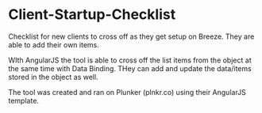 # Client-Startup-Checklist
Checklist for new clients to cross off as they get setup on Breeze. They are able to add their own items. 

WIth AngularJS the tool is able to cross off the list items from the object at the same time with Data Binding. THey can add and update the data/items stored in the object as well.

The tool was created and ran on Plunker (plnkr.co) using their AngularJS template.
